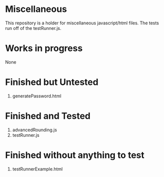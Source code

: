 Miscellaneous
=============
This repository is a holder for miscellaneous javascript/html files.
The tests run off of the testRunner.js.


# Works in progress
None

# Finished but Untested
1. generatePassword.html

# Finished and Tested
1. advancedRounding.js
2. testRunner.js

# Finished without anything to test
1. testRunnerExample.html
